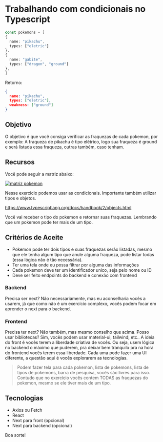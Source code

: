 # Trabalhando com condicionais no Typescript

```typescript
const pokemons = [
{
  name: "pikachu",
  types: ["eletric"]
},
{
  name: "gabite",
  types: ["dragon", "ground"]
},
]
```

Retorno:

```json
{
  name: "pikachu",
  types: ["eletric"],
  weakness: ["ground"]
}
```

## Objetivo

O objetivo é que você consiga verificar as fraquezas de cada pokemon, por exemplo:
A fraqueza de pikachu é tipo elétrico, logo sua fraqueza é ground e será listada essa fraqueza, outras também, caso tenham.

## Recursos

Você pode seguir a matriz abaixo:

[![matriz pokemon](https://upload.wikimedia.org/wikipedia/commons/thumb/9/97/Pokemon_Type_Chart.svg/2048px-Pokemon_Type_Chart.svg.png)](https://upload.wikimedia.org/wikipedia/commons/thumb/9/97/Pokemon_Type_Chart.svg/2048px-Pokemon_Type_Chart.svg.png)

Nesse exercicio podemos usar as condicionais. Importante também utilizar tipos e objetos.

<https://www.typescriptlang.org/docs/handbook/2/objects.html>

Você vai receber o tipo do pokemon e retornar suas fraquezas.
Lembrando que um pokemon pode ter mais de um tipo.

## Critérios de Aceite

- Pokemon pode ter dois tipos e suas fraquezas serão listadas, mesmo que ele tenha algum tipo que anule alguma fraqueza, pode listar todas (essa lógica não é tão necessária).
- Ter uma tela onde eu possa filtrar por alguma das informações
- Cada pokemon deve ter um identificador unico, seja pelo nome ou ID
- Deve ser feito endpoints do backend e conexão com frontend

### Backend

Precisa ser next? Não necessariamente, mas eu aconselharia vocês a usarem, já que como não é um exercício complexo, vocês podem focar em aprender o next para o backend.

### Frontend

Precisa ter next? Não também, mas mesmo conselho que acima.
Posso usar bibliotecas? Sim, vocês podem usar material-ui, tailwind, etc.. A ideia do front é vocês terem a liberdade criativa de vocês. Ou seja, usem lógica no backend o máximo que puderem, pra deixar bem tranquilo pra na hora do frontend vocês terem essa liberdade.
Cada uma pode fazer uma UI diferente, a questão aqui é vocês explorarem as tecnologias.

> Podem fazer tela para cada pokemon, lista de pokemons, lista de tipos de pokemons, barra de pesquisa, vocês são livres para isso. Contudo que no exercício vocês contem TODAS as fraquezas do pokemon, mesmo se ele tiver mais de um tipo.

## Tecnologias

- Axios ou Fetch
- React
- Next para front (opcional)
- Next para backend (opcional)

Boa sorte!
